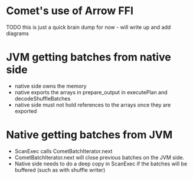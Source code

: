 # Comet's use of Arrow FFI

TODO this is just a quick brain dump for now - will write up and add diagrams

# JVM getting batches from native side

- native side owns the memory
- native exports the arrays in prepare_output in executePlan and decodeShuffleBatches
- native side must not hold references to the arrays once they are exported

# Native getting batches from JVM

- ScanExec calls CometBatchIterator.next 
- CometBatchIterator.next will close previous batches on the JVM side. 
- Native side needs to do a deep copy in ScanExec if the batches will be buffered (such as with shuffle writer)
